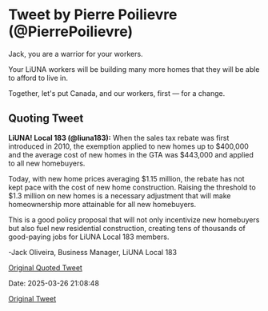# Tweet by Pierre Poilievre (@PierrePoilievre)

Jack, you are a warrior for your workers.

Your LiUNA workers will be building many more homes that they will be able to afford to live in.

Together, let's put Canada, and our workers, first — for a change.

## Quoting Tweet

**LiUNA! Local 183 (@liuna183):** When the sales tax rebate was first introduced in 2010, the exemption applied to new homes up to $400,000 and the average cost of new homes in the GTA was $443,000 and applied to all new homebuyers.

Today, with new home prices averaging $1.15 million, the rebate has not kept pace with the cost of new home construction. Raising the threshold to $1.3 million on new homes is a necessary adjustment that will make homeownership more attainable for all new homebuyers.

This is a good policy proposal that will not only incentivize new homebuyers but also fuel new residential construction, creating tens of thousands of good-paying jobs for LiUNA Local 183 members.

-Jack Oliveira, Business Manager, LiUNA Local 183

[Original Quoted Tweet](https://x.com/liuna183/status/1904956633047793670)

Date: 2025-03-26 21:08:48

[Original Tweet](https://x.com/PierrePoilievre/status/1905004027529584888)

